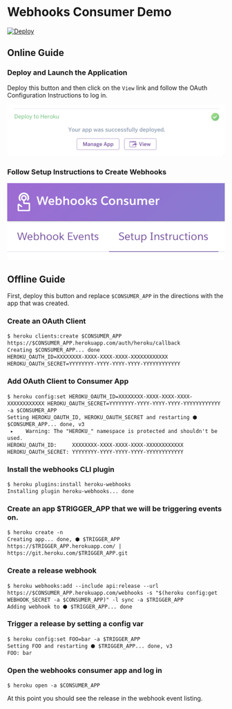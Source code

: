 # Webhooks Consumer Demo

[![Deploy](https://www.herokucdn.com/deploy/button.svg)](https://heroku.com/deploy?template=https://github.com/heroku/webhooks-consumer-demo)

## Online Guide

### Deploy and Launch the Application

Deploy this button and then click on the `View` link and follow the OAuth Configuration Instructions to log in.

![View](public/manage.png)

### Follow Setup Instructions to Create Webhooks

![Setup](public/setup.png)

## Offline Guide

First, deploy this button and replace `$CONSUMER_APP` in the directions with the app that was created.

### Create an OAuth Client

```
$ heroku clients:create $CONSUMER_APP https://$CONSUMER_APP.herokuapp.com/auth/heroku/callback
Creating $CONSUMER_APP... done
HEROKU_OAUTH_ID=XXXXXXXX-XXXX-XXXX-XXXX-XXXXXXXXXXXX
HEROKU_OAUTH_SECRET=YYYYYYYY-YYYY-YYYY-YYYY-YYYYYYYYYYYY
```

### Add OAuth Client to Consumer App

```
$ heroku config:set HEROKU_OAUTH_ID=XXXXXXXX-XXXX-XXXX-XXXX-XXXXXXXXXXXX HEROKU_OAUTH_SECRET=YYYYYYYY-YYYY-YYYY-YYYY-YYYYYYYYYYYY -a $CONSUMER_APP
Setting HEROKU_OAUTH_ID, HEROKU_OAUTH_SECRET and restarting ⬢ $CONSUMER_APP... done, v3
 ▸    Warning: The "HEROKU_" namespace is protected and shouldn't be used.
HEROKU_OAUTH_ID:     XXXXXXXX-XXXX-XXXX-XXXX-XXXXXXXXXXXX
HEROKU_OAUTH_SECRET: YYYYYYYY-YYYY-YYYY-YYYY-YYYYYYYYYYYY
```

### Install the webhooks CLI plugin

```
$ heroku plugins:install heroku-webhooks
Installing plugin heroku-webhooks... done
```

### Create an app $TRIGGER_APP that we will be triggering events on.

```
$ heroku create -n
Creating app... done, ⬢ $TRIGGER_APP
https://$TRIGGER_APP.herokuapp.com/ | https://git.heroku.com/$TRIGGER_APP.git
```

### Create a release webhook

```
$ heroku webhooks:add --include api:release --url https://$CONSUMER_APP.herokuapp.com/webhooks -s "$(heroku config:get WEBHOOK_SECRET -a $CONSUMER_APP)" -l sync -a $TRIGGER_APP
Adding webhook to ⬢ $TRIGGER_APP... done
```

### Trigger a release by setting a config var

```
$ heroku config:set FOO=bar -a $TRIGGER_APP
Setting FOO and restarting ⬢ $TRIGGER_APP... done, v3
FOO: bar
```

### Open the webhooks consumer app and log in

```
$ heroku open -a $CONSUMER_APP
```

At this point you should see the release in the webhook event listing.

